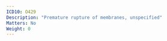 ```yaml
---
ICD10: O429
Description: "Premature rupture of membranes, unspecified"
Matters: No
Weight: 0
---
```


